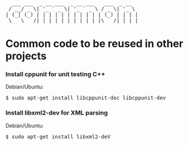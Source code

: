 <pre>
  ___ ___  _ __ ___  _ __ ___   ___  _ __
 / __/ _ \| '_ ` _ \| '_ ` _ \ / _ \| '_ \
| (_| (_) | | | | | | | | | | | (_) | | | |
 \___\___/|_| |_| |_|_| |_| |_|\___/|_| |_|
</pre>

# Common code to be reused in other projects



### Install cppunit for unit testing C++

Debian/Ubuntu:
<pre>
$ sudo apt-get install libcppunit-doc libcppunit-dev
</pre>

### Install libxml2-dev for XML parsing

Debian/Ubuntu:
<pre>
$ sudo apt-get install libxml2-deV

</pre>

